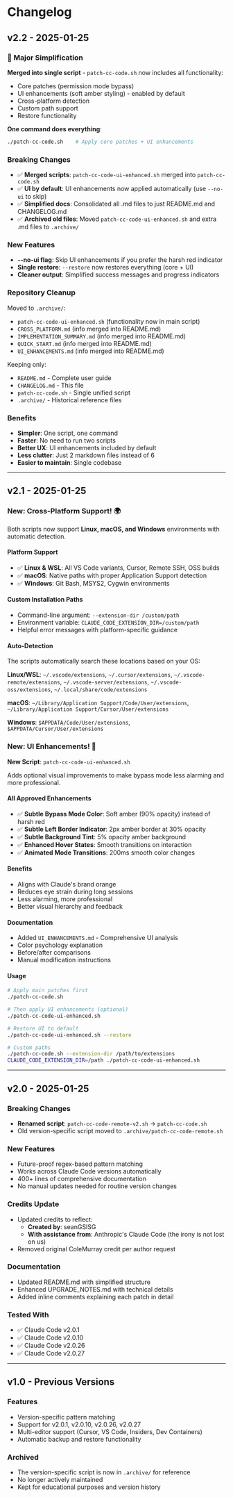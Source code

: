 # Changelog

## v2.2 - 2025-01-25

### 🎯 Major Simplification

**Merged into single script** - `patch-cc-code.sh` now includes all functionality:
- Core patches (permission mode bypass)
- UI enhancements (soft amber styling) - enabled by default
- Cross-platform detection
- Custom path support
- Restore functionality

**One command does everything**:
```bash
./patch-cc-code.sh    # Apply core patches + UI enhancements
```

### Breaking Changes
- ✅ **Merged scripts**: `patch-cc-code-ui-enhanced.sh` merged into `patch-cc-code.sh`
- ✅ **UI by default**: UI enhancements now applied automatically (use `--no-ui` to skip)
- ✅ **Simplified docs**: Consolidated all .md files to just README.md and CHANGELOG.md
- ✅ **Archived old files**: Moved `patch-cc-code-ui-enhanced.sh` and extra .md files to `.archive/`

### New Features
- **--no-ui flag**: Skip UI enhancements if you prefer the harsh red indicator
- **Single restore**: `--restore` now restores everything (core + UI)
- **Cleaner output**: Simplified success messages and progress indicators

### Repository Cleanup
Moved to `.archive/`:
- `patch-cc-code-ui-enhanced.sh` (functionality now in main script)
- `CROSS_PLATFORM.md` (info merged into README.md)
- `IMPLEMENTATION_SUMMARY.md` (info merged into README.md)
- `QUICK_START.md` (info merged into README.md)
- `UI_ENHANCEMENTS.md` (info merged into README.md)

Keeping only:
- `README.md` - Complete user guide
- `CHANGELOG.md` - This file
- `patch-cc-code.sh` - Single unified script
- `.archive/` - Historical reference files

### Benefits
- **Simpler**: One script, one command
- **Faster**: No need to run two scripts
- **Better UX**: UI enhancements included by default
- **Less clutter**: Just 2 markdown files instead of 6
- **Easier to maintain**: Single codebase

---

## v2.1 - 2025-01-25

### New: Cross-Platform Support! 🌍

Both scripts now support **Linux, macOS, and Windows** environments with automatic detection.

#### Platform Support
- ✅ **Linux & WSL**: All VS Code variants, Cursor, Remote SSH, OSS builds
- ✅ **macOS**: Native paths with proper Application Support detection
- ✅ **Windows**: Git Bash, MSYS2, Cygwin environments

#### Custom Installation Paths
- Command-line argument: `--extension-dir /custom/path`
- Environment variable: `CLAUDE_CODE_EXTENSION_DIR=/custom/path`
- Helpful error messages with platform-specific guidance

#### Auto-Detection
The scripts automatically search these locations based on your OS:

**Linux/WSL**: `~/.vscode/extensions`, `~/.cursor/extensions`, `~/.vscode-remote/extensions`, `~/.vscode-server/extensions`, `~/.vscode-oss/extensions`, `~/.local/share/code/extensions`

**macOS**: `~/Library/Application Support/Code/User/extensions`, `~/Library/Application Support/Cursor/User/extensions`

**Windows**: `$APPDATA/Code/User/extensions`, `$APPDATA/Cursor/User/extensions`

### New: UI Enhancements! 🎨

**New Script**: `patch-cc-code-ui-enhanced.sh`

Adds optional visual improvements to make bypass mode less alarming and more professional.

#### All Approved Enhancements
- ✅ **Subtle Bypass Mode Color**: Soft amber (90% opacity) instead of harsh red
- ✅ **Subtle Left Border Indicator**: 2px amber border at 30% opacity
- ✅ **Subtle Background Tint**: 5% opacity amber background
- ✅ **Enhanced Hover States**: Smooth transitions on interaction
- ✅ **Animated Mode Transitions**: 200ms smooth color changes

#### Benefits
- Aligns with Claude's brand orange
- Reduces eye strain during long sessions
- Less alarming, more professional
- Better visual hierarchy and feedback

#### Documentation
- Added `UI_ENHANCEMENTS.md` - Comprehensive UI analysis
- Color psychology explanation
- Before/after comparisons
- Manual modification instructions

#### Usage
```bash
# Apply main patches first
./patch-cc-code.sh

# Then apply UI enhancements (optional)
./patch-cc-code-ui-enhanced.sh

# Restore UI to default
./patch-cc-code-ui-enhanced.sh --restore

# Custom paths
./patch-cc-code.sh --extension-dir /path/to/extensions
CLAUDE_CODE_EXTENSION_DIR=/path ./patch-cc-code-ui-enhanced.sh
```

---

## v2.0 - 2025-01-25

### Breaking Changes
- **Renamed script**: `patch-cc-code-remote-v2.sh` → `patch-cc-code.sh`
- Old version-specific script moved to `.archive/patch-cc-code-remote.sh`

### New Features
- Future-proof regex-based pattern matching
- Works across Claude Code versions automatically
- 400+ lines of comprehensive documentation
- No manual updates needed for routine version changes

### Credits Update
- Updated credits to reflect:
  - **Created by**: seanGSISG
  - **With assistance from**: Anthropic's Claude Code (the irony is not lost on us)
- Removed original ColeMurray credit per author request

### Documentation
- Updated README.md with simplified structure
- Enhanced UPGRADE_NOTES.md with technical details
- Added inline comments explaining each patch in detail

### Tested With
- ✅ Claude Code v2.0.1
- ✅ Claude Code v2.0.10
- ✅ Claude Code v2.0.26
- ✅ Claude Code v2.0.27

---

## v1.0 - Previous Versions

### Features
- Version-specific pattern matching
- Support for v2.0.1, v2.0.10, v2.0.26, v2.0.27
- Multi-editor support (Cursor, VS Code, Insiders, Dev Containers)
- Automatic backup and restore functionality

### Archived
- The version-specific script is now in `.archive/` for reference
- No longer actively maintained
- Kept for educational purposes and version history
